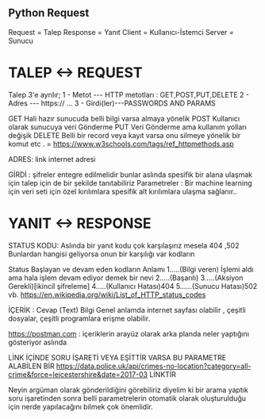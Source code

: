 ## Python Request 

Request = Talep 
Response = Yanıt
Client = Kullanıcı-İstemci 
Server = Sunucu 


# TALEP <-> REQUEST

Talep 3'e ayrılır;
1 - Metot --- HTTP metotları : GET,POST,PUT,DELETE
2 - Adres --- https:// ...
3 - Girdi(ler)---PASSWORDS AND PARAMS

GET
Hali hazır sunucuda belli bilgi varsa almaya yönelik 
POST 
Kullanıcı olarak sunucuya veri Gönderme
PUT 
Veri Gönderme ama kullanım yolları değişik 
DELETE
Belli bir record veya kayıt varsa onu silmeye yönelik bir komut
etc . = https://www.w3schools.com/tags/ref_httpmethods.asp

ADRES: link internet adresi

GİRDİ : şifreler entegre edilmelidir bunlar aslında spesifik bir alana ulaşmak için talep için de bir şekilde tanıtabiliriz
Parametreler : Bir machine learning için veri seti için özel kırılımlara spesifik alt kırılımlara ulaşma sağlanır..

# YANIT <-> RESPONSE

STATUS KODU:
Aslında bir yanıt kodu çok karşılaşırız mesela 404 ,502 
Bunlardan hangisi geliyorsa onun bir karşılığı var kodların 

Status Başlayan ve devam eden kodların Anlamı
1.....(Bilgi veren) İşlemi aldı ama hala işlem devam ediyor demek bir nevi 
2.....(Başarılı)
3.....(Aksiyon Gerekli)[ikincil şifreleme]
4.....(Kullanıcı Hatası)404
5......(Sunucu Hatası)502 vb.
https://en.wikipedia.org/wiki/List_of_HTTP_status_codes

İÇERİK :
Cevap (Text)
Bilgi 
Genel anlamda internet sayfası olabilir , çeşitli dosyalar, çeşitli programlara erişme olabilir.

 https://postman.com : içeriklerin arayüz olarak arka planda neler yaptığını gösteriyor aslında 

LİNK İÇİNDE SORU İŞARETİ VEYA EŞİTTİR VARSA  BU PARAMETRE ALABİLEN BİR 
https://data.police.uk/api/crimes-no-location?category=all-crime&force=leicestershire&date=2017-03 LİNKTİR


Neyin argüman olarak gönderildiğini görebiliriz diyelim ki bir arama yaptık soru işaretinden sonra belli parametrelerin otomatik olarak oluşturulduğu için nerde yapılacağını bilmek çok önemlidir.





